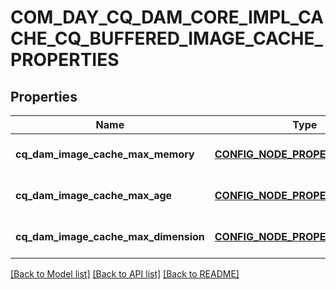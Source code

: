 # COM_DAY_CQ_DAM_CORE_IMPL_CACHE_CQ_BUFFERED_IMAGE_CACHE_PROPERTIES

## Properties
Name | Type | Description | Notes
------------ | ------------- | ------------- | -------------
**cq_dam_image_cache_max_memory** | [**CONFIG_NODE_PROPERTY_INTEGER**](configNodePropertyInteger.md) |  | [optional] [default to null]
**cq_dam_image_cache_max_age** | [**CONFIG_NODE_PROPERTY_INTEGER**](configNodePropertyInteger.md) |  | [optional] [default to null]
**cq_dam_image_cache_max_dimension** | [**CONFIG_NODE_PROPERTY_STRING**](configNodePropertyString.md) |  | [optional] [default to null]

[[Back to Model list]](../README.md#documentation-for-models) [[Back to API list]](../README.md#documentation-for-api-endpoints) [[Back to README]](../README.md)


